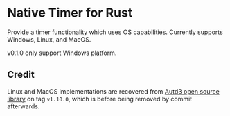 # Native Timer for Rust

Provide a timer functionality which uses OS capabilities. Currently supports
Windows, Linux, and MacOS.

v0.1.0 only support Windows platform.



## Credit

Linux and MacOS implementations are recovered from [Autd3 open source library](https://github.com/sssssssuzuki/rust-autd)
on tag `v1.10.0`, which is before being removed by commit afterwards.